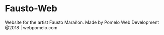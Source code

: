 # Fausto-Web

Website for the artist Fausto Marañón.
Made by Pomelo Web Development @2018 | webpomelo.com
